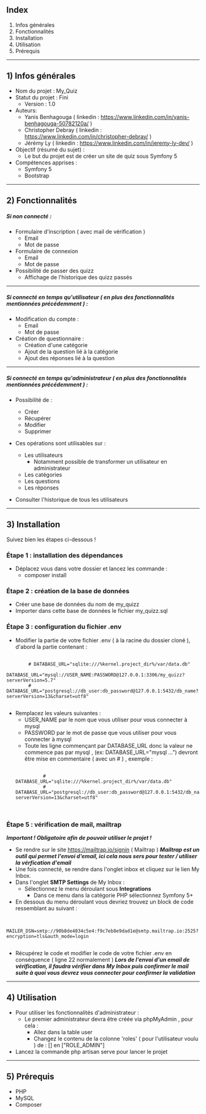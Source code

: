 ## Index
1. Infos générales
2. Fonctionnalités
3. Installation
4. Utilisation
5. Prérequis
___
## 1) Infos générales
- Nom du projet : My_Quiz
- Statut du projet : Fini
    - Version : 1.0
- Auteurs: 
    - Yanis Benhagouga  ( linkedin : https://www.linkedin.com/in/yanis-benhagouga-50782120a/ )
    - Christopher Debray  ( linkedin : https://www.linkedin.com/in/christopher-debray/ )
    - Jérémy Ly  ( linkedin : https://www.linkedin.com/in/jeremy-ly-dev/ )
- Objectif (résumé du sujet) :
    - Le but du projet est de créer un site de quiz sous Symfony 5
- Compétences apprises :
    - Symfony 5
    - Bootstrap
___
## 2) Fonctionnalités
##### Si non connecté :
- Formulaire d'inscription ( avec mail de vérification )
    - Email
    - Mot de passe
- Formulaire de connexion
    - Email
    - Mot de passe
- Possibilité de passer des quizz
    - Affichage de l'historique des quizz passés
___
##### Si connecté en temps qu'utilisateur ( en plus des fonctionnalités mentionnées précédemment ) : 
- Modification du compte :
    - Email
    - Mot de passe
- Création de questionnaire :
    - Création d'une catégorie
    - Ajout de la question lié à la catégorie
    - Ajout des réponses lié à la question
___
##### Si connecté en temps qu'administrateur ( en plus des fonctionnalités mentionnées précédemment ) : 
- Possibilité de :
    - Créer
    - Récupérer
    - Modifier
    - Supprimer
    
- Ces opérations sont utilisables sur :
    - Les utilisateurs 
        - Notamment possible de transformer un utilisateur en administrateur
    - Les catégories
    - Les questions
    - Les réponses

- Consulter l'historique de tous les utilisateurs
___
## 3) Installation
Suivez bien les étapes ci-dessous !
###  Étape 1 : installation des dépendances
- Déplacez vous dans votre dossier et lancez les commande :
    - composer install
###  Étape 2 : création de la base de données
- Créer une base de données du nom de my_quizz
- Importer dans cette base de données le fichier my_quizz.sql
###  Étape 3 : configuration du fichier .env
- Modifier la partie de votre fichier .env ( à la racine du dossier cloné ), d'abord la partie contenant :
<pre>
    <code>
        # DATABASE_URL="sqlite:///%kernel.project_dir%/var/data.db"
        DATABASE_URL="mysql://USER_NAME:PASSWORD@127.0.0.1:3306/my_quizz?serverVersion=5.7"
        # DATABASE_URL="postgresql://db_user:db_password@127.0.0.1:5432/db_name?serverVersion=13&charset=utf8"
    </code>
</pre>
- Remplacez les valeurs suivantes :
    - USER_NAME par le nom que vous utiliser pour vous connecter à mysql
    - PASSWORD par le mot de passe que vous utiliser pour vous connecter à mysql
    - Toute les ligne commençant par DATABASE_URL donc la valeur ne commence pas par mysql , (ex:  DATABASE_URL="mysql ...") devront être mise en commentaire ( avec un # ) , exemple :
    <pre>
        <code>
            # DATABASE_URL="sqlite:///%kernel.project_dir%/var/data.db"
            # DATABASE_URL="postgresql://db_user:db_password@127.0.0.1:5432/db_name?serverVersion=13&charset=utf8"
        </code>
    </pre>

###  Étape 5 : vérification de mail, mailtrap
***Important ! Obligatoire afin de pouvoir utiliser le projet !***
- Se rendre sur le site https://mailtrap.io/signin ( Mailtrap )
***Mailtrap est un outil qui permet l'envoi d'email, ici cela nous sers pour tester / utiliser la vérfication d'email***
- Une fois connecté, se rendre dans l'onglet inbox et cliquez sur le lien My Inbox.
- Dans l'onglet **SMTP Settings** de My Inbox :
    - Sélectionnez le menu déroulant sous **Integrations** 
        - Dans ce menu dans la catégorie PHP sélectionnez Symfony 5+
- En dessous du menu déroulant vous devriez trouvez un block de code ressemblant au suivant :
<pre>
    <code>
        MAILER_DSN=smtp://90b8de4034c5e4:f9c7eb8e9dad1e@smtp.mailtrap.io:2525?encryption=tls&auth_mode=login
    </code>
</pre>
- Récupérez le code et modifier le code de votre fichier .env en conséquence ( ligne 22 normalement )
***Lors de l'envoi d'un email de vérification, il faudra vérifier dans My Inbox puis confirmer le mail suite à quoi vous devrez vous connecter pour confirmer la validation***
___
## 4) Utilisation
- Pour utiliser les fonctionnalités d'administrateur :
    - Le premier administrateur devra être créée via phpMyAdmin , pour cela :
        - Allez dans la table user
        - Changez le contenu de la colonne 'roles' ( pour l'utilisateur voulu ) de : [] en ["ROLE_ADMIN"] 
- Lancez la commande php artisan serve pour lancer le projet
___
## 5) Prérequis
- PHP 
- MySQL
- Composer
